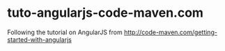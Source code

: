 # tuto-angularjs-code-maven.com
Following the tutorial on AngularJS from http://code-maven.com/getting-started-with-angularjs
